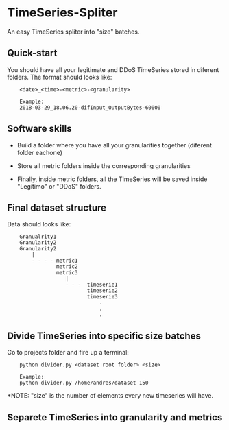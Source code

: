 # TimeSeries-Spliter
An easy TimeSeries spliter into "size" batches. 

## Quick-start

<p> You should have all your legitimate and DDoS TimeSeries stored in diferent folders.
The format should looks like: </p>

```
    <date>_<time>-<metric>-<granularity>

    Example:
    2018-03-29_18.06.20-difInput_OutputBytes-60000 
```

## Software skills

<ul>
<li> Build a folder where you have all your granularities together (diferent folder eachone)</p>
<li> Store all metric folders inside the corresponding granularities</p>
<li> Finally, inside metric folders, all the TimeSeries will be saved inside "Legitimo" or "DDoS" folders.</p>
</ul>

## Final dataset structure

<p>Data should looks like: </p>

```
    Granualrity1
    Granularity2
    Granularity2
        |
        - - - - metric1
                metric2
                metric3
                   |
                   - - -  timeserie1
                          timeserie2
                          timeserie3
                              .
                              .
                              .
```

## Divide TimeSeries into specific **size batches**

<p>Go to projects folder and fire up a terminal: </p>

```
    python divider.py <dataset root folder> <size>
    
    Example:
    python divider.py /home/andres/dataset 150
```

<p> *NOTE: "size" is the number of elements every new timeseries will have. </p>

## Separete TimeSeries into granularity and metrics
